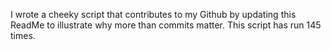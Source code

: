 I wrote a cheeky script that contributes to my Github by updating this ReadMe to illustrate why more than commits matter. This script has run 145 times.